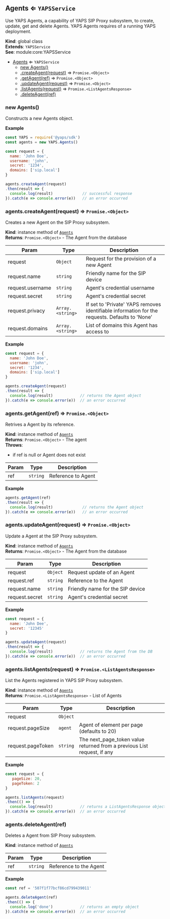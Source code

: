 <a name="Agents"></a>

## Agents ⇐ <code>YAPSService</code>
Use YAPS Agents, a capability of YAPS SIP Proxy subsystem,
to create, update, get and delete Agents. YAPS Agents requires of a
running YAPS deployment.

**Kind**: global class  
**Extends**: <code>YAPSService</code>  
**See**: module:core:YAPSService  

* [Agents](#Agents) ⇐ <code>YAPSService</code>
    * [new Agents()](#new_Agents_new)
    * [.createAgent(request)](#Agents+createAgent) ⇒ <code>Promise.&lt;Object&gt;</code>
    * [.getAgent(ref)](#Agents+getAgent) ⇒ <code>Promise.&lt;Object&gt;</code>
    * [.updateAgent(request)](#Agents+updateAgent) ⇒ <code>Promise.&lt;Object&gt;</code>
    * [.listAgents(request)](#Agents+listAgents) ⇒ <code>Promise.&lt;ListAgentsResponse&gt;</code>
    * [.deleteAgent(ref)](#Agents+deleteAgent)

<a name="new_Agents_new"></a>

### new Agents()
Constructs a new Agents object.

**Example**  
```js
const YAPS = require('@yaps/sdk')
const agents = new YAPS.Agents()

const request = {
  name: 'John Doe',
  username: 'john',
  secret: '1234',
  domains: ['sip.local']
}

agents.createAgent(request)
.then(result => {
  console.log(result)             // successful response
}).catch(e => console.error(e))   // an error occurred
```
<a name="Agents+createAgent"></a>

### agents.createAgent(request) ⇒ <code>Promise.&lt;Object&gt;</code>
Creates a new Agent on the SIP Proxy subsystem.

**Kind**: instance method of [<code>Agents</code>](#Agents)  
**Returns**: <code>Promise.&lt;Object&gt;</code> - The Agent from the database  

| Param | Type | Description |
| --- | --- | --- |
| request | <code>Object</code> | Request for the provision of a new Agent |
| request.name | <code>string</code> | Friendly name for the SIP device |
| request.username | <code>string</code> | Agent's credential username |
| request.secret | <code>string</code> | Agent's credential secret |
| request.privacy | <code>Array.&lt;string&gt;</code> | If set to 'Private' YAPS removes identifiable information for the requests. Defaults to 'None' |
| request.domains | <code>Array.&lt;string&gt;</code> | List of domains this Agent has access to |

**Example**  
```js
const request = {
  name: 'John Doe',
  username: 'john',
  secret: '1234',
  domains: ['sip.local']
}

agents.createAgent(request)
.then(result => {
  console.log(result)            // returns the Agent object
}).catch(e => console.error(e))  // an error occurred
```
<a name="Agents+getAgent"></a>

### agents.getAgent(ref) ⇒ <code>Promise.&lt;Object&gt;</code>
Retrives a Agent by its reference.

**Kind**: instance method of [<code>Agents</code>](#Agents)  
**Returns**: <code>Promise.&lt;Object&gt;</code> - The agent  
**Throws**:

- if ref is null or Agent does not exist


| Param | Type | Description |
| --- | --- | --- |
| ref | <code>string</code> | Reference to Agent |

**Example**  
```js
agents.getAgent(ref)
.then(result => {
  console.log(result)             // returns the Agent object
}).catch(e => console.error(e))   // an error occurred
```
<a name="Agents+updateAgent"></a>

### agents.updateAgent(request) ⇒ <code>Promise.&lt;Object&gt;</code>
Update a Agent at the SIP Proxy subsystem.

**Kind**: instance method of [<code>Agents</code>](#Agents)  
**Returns**: <code>Promise.&lt;Object&gt;</code> - The Agent from the database  

| Param | Type | Description |
| --- | --- | --- |
| request | <code>Object</code> | Request update of an Agent |
| request.ref | <code>string</code> | Reference to the Agent |
| request.name | <code>string</code> | Friendly name for the SIP device |
| request.secret | <code>string</code> | Agent's credential secret |

**Example**  
```js
const request = {
  name: 'John Dee',
  secret: '12345'
}

agents.updateAgent(request)
.then(result => {
  console.log(result)            // returns the Agent from the DB
}).catch(e => console.error(e))  // an error occurred
```
<a name="Agents+listAgents"></a>

### agents.listAgents(request) ⇒ <code>Promise.&lt;ListAgentsResponse&gt;</code>
List the Agents registered in YAPS SIP Proxy subsystem.

**Kind**: instance method of [<code>Agents</code>](#Agents)  
**Returns**: <code>Promise.&lt;ListAgentsResponse&gt;</code> - List of Agents  

| Param | Type | Description |
| --- | --- | --- |
| request | <code>Object</code> |  |
| request.pageSize | <code>agent</code> | Agent of element per page (defaults to 20) |
| request.pageToken | <code>string</code> | The next_page_token value returned from a previous List request, if any |

**Example**  
```js
const request = {
   pageSize: 20,
   pageToken: 2
}

agents.listAgents(request)
.then(() => {
  console.log(result)            // returns a ListAgentsResponse object
}).catch(e => console.error(e))  // an error occurred
```
<a name="Agents+deleteAgent"></a>

### agents.deleteAgent(ref)
Deletes a Agent from SIP Proxy subsystem.

**Kind**: instance method of [<code>Agents</code>](#Agents)  

| Param | Type | Description |
| --- | --- | --- |
| ref | <code>string</code> | Reference to the Agent |

**Example**  
```js
const ref = '507f1f77bcf86cd799439011'

agents.deleteAgent(ref)
.then(() => {
  console.log('done')            // returns an empty object
}).catch(e => console.error(e))  // an error occurred
```

